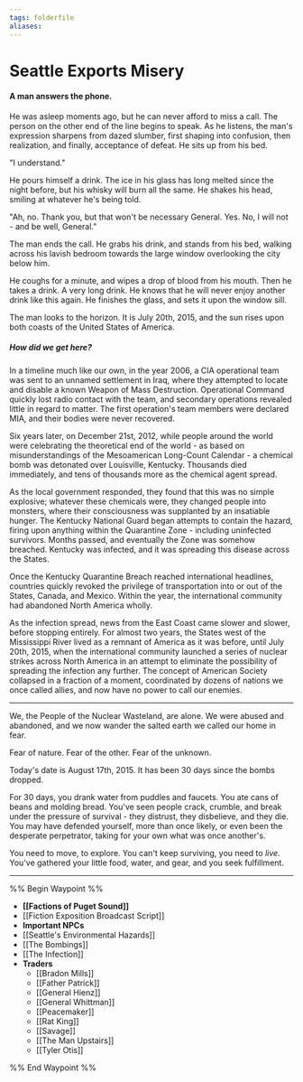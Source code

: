 ```yaml
---
tags: folderfile
aliases:
---
```


# Seattle Exports Misery
#### A man answers the phone. 
He was asleep moments ago, but he can never afford to miss a call. The person on the other end of the line begins to speak. As he listens, the man's expression sharpens from dazed slumber, first shaping into confusion, then realization, and finally, acceptance of defeat. He sits up from his bed.

"I understand."

He pours himself a drink. The ice in his glass has long melted since the night before, but his whisky will burn all the same. He shakes his head, smiling at whatever he's being told.

"Ah, no. Thank you, but that won't be necessary General. Yes. No, I will not - and be well, General."

The man ends the call. He grabs his drink, and stands from his bed, walking across his lavish bedroom towards the large window overlooking the city below him.

He coughs for a minute, and wipes a drop of blood from his mouth. Then he takes a drink. A very long drink. He knows that he will never enjoy another drink like this again. He finishes the glass, and sets it upon the window sill.

The man looks to the horizon. It is July 20th, 2015, and the sun rises upon both coasts of the United States of America.

##### How did we get here?
In a timeline much like our own, in the year 2006, a CIA operational team was sent to an unnamed settlement in Iraq, where they attempted to locate and disable a known Weapon of Mass Destruction. Operational Command quickly lost radio contact with the team, and secondary operations revealed little in regard to matter. The first operation's team members were declared MIA, and their bodies were never recovered.

Six years later, on December 21st, 2012, while people around the world were celebrating the theoretical end of the world - as based on misunderstandings of the Mesoamerican Long-Count Calendar - a chemical bomb was detonated over Louisville, Kentucky. Thousands died immediately, and tens of thousands more as the chemical agent spread. 

As the local government responded, they found that this was no simple explosive; whatever these chemicals were, they changed people into monsters, where their consciousness was supplanted by an insatiable hunger. The Kentucky National Guard began attempts to contain the hazard, firing upon anything within the Quarantine Zone - including uninfected survivors. Months passed, and eventually the Zone was somehow breached. Kentucky was infected, and it was spreading this disease across the States.

Once the Kentucky Quarantine Breach reached international headlines, countries quickly revoked the privilege of transportation into or out of the States, Canada, and Mexico. Within the year, the international community had abandoned North America wholly.

As the infection spread, news from the East Coast came slower and slower, before stopping entirely. For almost two years, the States west of the Mississippi River lived as a remnant of America as it was before, until July 20th, 2015, when the international community launched a series of nuclear strikes across North America in an attempt to eliminate the possibility of spreading the infection any further. The concept of American Society collapsed in a fraction of a moment, coordinated by dozens of nations we once called allies, and now have no power to call our enemies. 

---

We, the People of the Nuclear Wasteland, are alone. We were abused and abandoned, and we now wander the salted earth we called our home in fear.

Fear of nature. Fear of the other. Fear of the unknown.

Today's date is August 17th, 2015. It has been 30 days since the bombs dropped.

For 30 days, you drank water from puddles and faucets. You ate cans of beans and molding bread. You've seen people crack, crumble, and break under the pressure of survival - they distrust, they disbelieve, and they die. You may have defended yourself, more than once likely, or even been the desperate perpetrator, taking for your own what was once another's.

You need to move, to explore. You can't keep surviving, you need to *live*. You've gathered your little food, water, and gear, and you seek fulfillment.

---

%% Begin Waypoint %%
- **[[Factions of Puget Sound]]**
- [[Fiction Exposition Broadcast Script]]
- **Important NPCs**
- [[Seattle's Environmental Hazards]]
- [[The Bombings]]
- [[The Infection]]
- **Traders**
	- [[Bradon Mills]]
	- [[Father Patrick]]
	- [[General Hienz]]
	- [[General Whittman]]
	- [[Peacemaker]]
	- [[Rat King]]
	- [[Savage]]
	- [[The Man Upstairs]]
	- [[Tyler Otis]]

%% End Waypoint %%
